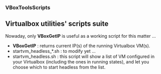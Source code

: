 ### VBoxToolsScripts
## Virtualbox utilities' scripts suite 

Nowaday, only **VBoxGetIP** is useful as a working script for this matter ...

- **VBoxGetIP** : returns current IP(s) of the running Virtualbox VM(s).
- startvm_headless_*.sh : to modify yet ...
- startvm_headless.sh : this script will show a list of VM configured in your Virtualbox (including the ones in running states), and let you choose which to start headless from the list.
